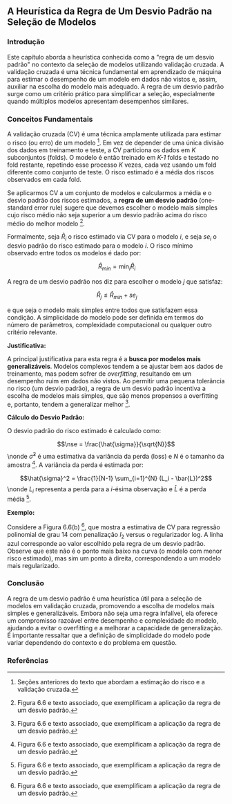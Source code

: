 ## A Heurística da Regra de Um Desvio Padrão na Seleção de Modelos

### Introdução
Este capítulo aborda a heurística conhecida como a "regra de um desvio padrão" no contexto da seleção de modelos utilizando validação cruzada. A validação cruzada é uma técnica fundamental em aprendizado de máquina para estimar o desempenho de um modelo em dados não vistos e, assim, auxiliar na escolha do modelo mais adequado. A regra de um desvio padrão surge como um critério prático para simplificar a seleção, especialmente quando múltiplos modelos apresentam desempenhos similares.

### Conceitos Fundamentais
A validação cruzada (CV) é uma técnica amplamente utilizada para estimar o risco (ou erro) de um modelo [^205]. Em vez de depender de uma única divisão dos dados em treinamento e teste, a CV particiona os dados em *K* subconjuntos (folds). O modelo é então treinado em *K-1* folds e testado no fold restante, repetindo esse processo *K* vezes, cada vez usando um fold diferente como conjunto de teste. O risco estimado é a média dos riscos observados em cada fold.

Se aplicarmos CV a um conjunto de modelos e calcularmos a média e o desvio padrão dos riscos estimados, a **regra de um desvio padrão** (one-standard error rule) sugere que devemos escolher o modelo mais simples cujo risco médio não seja superior a um desvio padrão acima do risco médio do melhor modelo [^208].

Formalmente, seja $\hat{R}_i$ o risco estimado via CV para o modelo $i$, e seja $se_i$ o desvio padrão do risco estimado para o modelo $i$. O risco mínimo observado entre todos os modelos é dado por:

$$\
\hat{R}_{min} = \min_i \hat{R}_i
$$

A regra de um desvio padrão nos diz para escolher o modelo $j$ que satisfaz:

$$\
\hat{R}_j \leq \hat{R}_{min} + se_j
$$

e que seja o modelo mais simples entre todos que satisfazem essa condição. A simplicidade do modelo pode ser definida em termos do número de parâmetros, complexidade computacional ou qualquer outro critério relevante.

**Justificativa:**

A principal justificativa para esta regra é a **busca por modelos mais generalizáveis**. Modelos complexos tendem a se ajustar bem aos dados de treinamento, mas podem sofrer de *overfitting*, resultando em um desempenho ruim em dados não vistos. Ao permitir uma pequena tolerância no risco (um desvio padrão), a regra de um desvio padrão incentiva a escolha de modelos mais simples, que são menos propensos a overfitting e, portanto, tendem a generalizar melhor [^208].

**Cálculo do Desvio Padrão:**

O desvio padrão do risco estimado é calculado como:

$$\nse = \frac{\hat{\sigma}}{\sqrt{N}}$$\nonde $\hat{\sigma}^2$ é uma estimativa da variância da perda (loss) e $N$ é o tamanho da amostra [^208]. A variância da perda é estimada por:

$$\hat{\sigma}^2 = \frac{1}{N-1} \sum_{i=1}^{N} (L_i - \bar{L})^2$$\nonde $L_i$ representa a perda para a $i$-ésima observação e $\bar{L}$ é a perda média [^208].

**Exemplo:**

Considere a Figura 6.6(b) [^208], que mostra a estimativa de CV para regressão polinomial de grau 14 com penalização $l_2$ versus o regularizador log. A linha azul corresponde ao valor escolhido pela regra de um desvio padrão. Observe que este não é o ponto mais baixo na curva (o modelo com menor risco estimado), mas sim um ponto à direita, correspondendo a um modelo mais regularizado.

### Conclusão
A regra de um desvio padrão é uma heurística útil para a seleção de modelos em validação cruzada, promovendo a escolha de modelos mais simples e generalizáveis. Embora não seja uma regra infalível, ela oferece um compromisso razoável entre desempenho e complexidade do modelo, ajudando a evitar o overfitting e a melhorar a capacidade de generalização. É importante ressaltar que a definição de simplicidade do modelo pode variar dependendo do contexto e do problema em questão.

### Referências
[^205]: Seções anteriores do texto que abordam a estimação do risco e a validação cruzada.
[^208]: Figura 6.6 e texto associado, que exemplificam a aplicação da regra de um desvio padrão.
<!-- END -->
